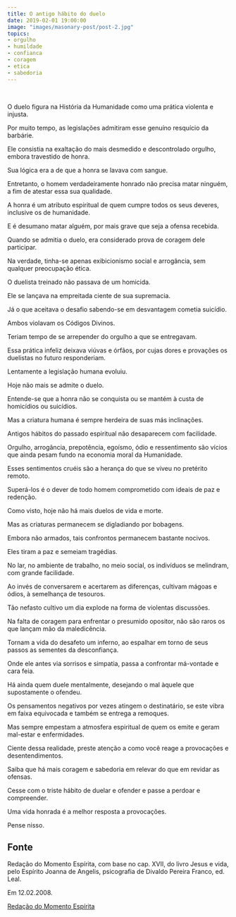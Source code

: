 ```yaml
---
title: O antigo hábito do duelo
date: 2019-02-01 19:00:00
image: "images/masonary-post/post-2.jpg"
topics: 
- orgulho
- humildade
- confianca
- coragem
- etica
- sabedoria
---
```

 

O duelo figura na História da Humanidade como uma prática violenta e injusta.

Por muito tempo, as legislações admitiram esse genuíno resquício da barbárie.

Ele consistia na exaltação do mais desmedido e descontrolado orgulho, embora
travestido de honra.

Sua lógica era a de que a honra se lavava com sangue.

Entretanto, o homem verdadeiramente honrado não precisa matar ninguém, a fim de
atestar essa sua qualidade.

A honra é um atributo espiritual de quem cumpre todos os seus deveres,
inclusive os de humanidade.

E é desumano matar alguém, por mais grave que seja a ofensa recebida.

Quando se admitia o duelo, era considerado prova de coragem dele participar.

Na verdade, tinha-se apenas exibicionismo social e arrogância, sem qualquer
preocupação ética.

O duelista treinado não passava de um homicida.

Ele se lançava na empreitada ciente de sua supremacia.

Já o que aceitava o desafio sabendo-se em desvantagem cometia suicídio.

Ambos violavam os Códigos Divinos.

Teriam tempo de se arrepender do orgulho a que se entregavam.

Essa prática infeliz deixava viúvas e órfãos, por cujas dores e provações os
duelistas no futuro responderiam.

Lentamente a legislação humana evoluiu.

Hoje não mais se admite o duelo.

Entende-se que a honra não se conquista ou se mantém à custa de homicídios ou
suicídios.

Mas a criatura humana é sempre herdeira de suas más inclinações.

Antigos hábitos do passado espiritual não desaparecem com facilidade.

Orgulho, arrogância, prepotência, egoísmo, ódio e ressentimento são vícios que
ainda pesam fundo na economia moral da Humanidade.

Esses sentimentos cruéis são a herança do que se viveu no pretérito remoto.

Superá-los é o dever de todo homem comprometido com ideais de paz e redenção.

Como visto, hoje não há mais duelos de vida e morte.

Mas as criaturas permanecem se digladiando por bobagens.

Embora não armados, tais confrontos permanecem bastante nocivos.

Eles tiram a paz e semeiam tragédias.

No lar, no ambiente de trabalho, no meio social, os indivíduos se melindram,
com grande facilidade.

Ao invés de conversarem e acertarem as diferenças, cultivam mágoas e ódios, à
semelhança de tesouros.

Tão nefasto cultivo um dia explode na forma de violentas discussões.

Na falta de coragem para enfrentar o presumido opositor, não são raros os que
lançam mão da maledicência.

Tornam a vida do desafeto um inferno, ao espalhar em torno de seus passos as
sementes da desconfiança.

Onde ele antes via sorrisos e simpatia, passa a confrontar má-vontade e cara
feia.

Há ainda quem duele mentalmente, desejando o mal àquele que supostamente o
ofendeu.

Os pensamentos negativos por vezes atingem o destinatário, se este vibra em
faixa equivocada e também se entrega a remoques.

Mas sempre empestam a atmosfera espiritual de quem os emite e geram mal-estar e
enfermidades.

Ciente dessa realidade, preste atenção a como você reage a provocações e
desentendimentos.

Saiba que há mais coragem e sabedoria em relevar do que em revidar as ofensas.

Cesse com o triste hábito de duelar e ofender e passe a perdoar e compreender.

Uma vida honrada é a melhor resposta a provocações.

Pense nisso.

## Fonte
Redação do Momento Espírita, com base
no cap. XVII, do livro Jesus e vida, pelo
Espírito Joanna de Angelis, psicografia
de Divaldo Pereira Franco, ed. Leal.

Em 12.02.2008.


[Redação do Momento Espírita](http://momento.com.br/pt/ler_texto.php?id=1761)

